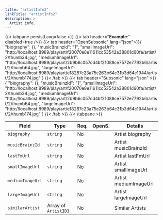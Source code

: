 ```yaml
---
title: "artistInfo2"
linkTitle: "artistInfo2"
description: >
  Artist info.
---
```


{{< tabpane persistLang=false >}}
{{< tab header="**Example**:" disabled=true />}}
{{< tab header="OpenSubsonic" lang="json">}}{
    "biography": {},
    "musicBrainzId": "1",
    "smallImageUrl": "http://localhost:8989/play/art/f20070e8e11611cc53542a38801d60fa/artist/2/thumb34.jpg",
    "mediumImageUrl": "http://localhost:8989/play/art/2b9b6c057cd4bf21089ce7572e7792b6/artist/2/thumb64.jpg",
    "largeImageUrl": "http://localhost:8989/play/art/e18287c23a75e263b64c31b3d64c1944/artist/2/thumb174.jpg"
}
{{< /tab >}}
{{< tab header="Subsonic" lang="json" >}}{
    "biography": {},
    "musicBrainzId": "1",
    "smallImageUrl": "http://localhost:8989/play/art/f20070e8e11611cc53542a38801d60fa/artist/2/thumb34.jpg",
    "mediumImageUrl": "http://localhost:8989/play/art/2b9b6c057cd4bf21089ce7572e7792b6/artist/2/thumb64.jpg",
    "largeImageUrl": "http://localhost:8989/play/art/e18287c23a75e263b64c31b3d64c1944/artist/2/thumb174.jpg"
}
{{< /tab >}}
{{< /tabpane >}}

| Field |  Type | Req. | OpenS. | Details |
| --- | --- | --- | --- | --- |
| `biography` | `string` | No |     | Artist biography |
| `musicBrainzId` | `string` | No |     | Artist musicBrainzId |
| `lastFmUrl` | `string` | No|     | Artist lastFmUrl |
| `smallImageUrl` | `string` | No |     | Artist smallImageUrl |
| `mediumImageUrl` | `string` | No|     | Artist mediumImageUrl|
| `largeImageUrl` | `string` | No |     | Artist largeImageUrl |
| `similarArtist` | Array of [`ArtistID3`](../artistid3) | No |     | Similar Artists|

